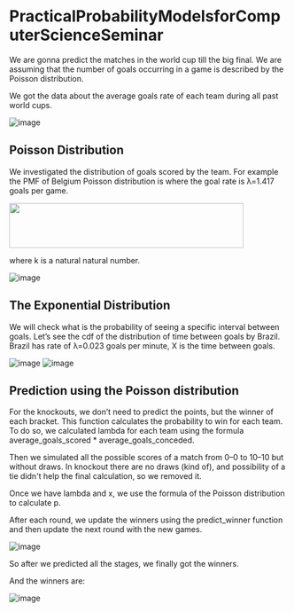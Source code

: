 # PracticalProbabilityModelsforComputerScienceSeminar
We are gonna predict the matches in the world cup till the big final. We are assuming that the number of goals occurring in a game is described by the Poisson distribution. 

We got the data about the average goals rate of each team during all past world cups.  

![image](https://user-images.githubusercontent.com/62726511/205758207-be29e403-c253-4460-b88a-90bc7f22c537.png)

## Poisson Distribution

We investigated the distribution of goals scored by the team.
For example the PMF of Belgium Poisson distribution is where the goal rate is  λ=1.417 goals per game.

<img src="https://user-images.githubusercontent.com/62726511/205758458-63ef5b61-6cc9-4242-b3b9-3d2f6b471885.png" width="423" height="81">

where k is a natural natural number.

![image](https://user-images.githubusercontent.com/62726511/205758494-121e1cf5-d797-4c88-a378-1b9c16ca6db2.png )

## The Exponential  Distribution


We will check what is the probability of seeing a specific interval between goals.
Let’s see the cdf of the distribution of time between goals by Brazil.
Brazil has rate of λ=0.023 goals per minute, X is the time between goals.

![image](https://user-images.githubusercontent.com/62726511/205760068-fb68d115-3134-41e8-baef-0c3e6e7aad3a.png)
![image](https://user-images.githubusercontent.com/62726511/205760159-fb2dc62e-f2c3-431f-8e17-743c8764265b.png)

## Prediction using the Poisson distribution

For the knockouts, we don’t need to predict the points, but the winner of each bracket. This function calculates the probability to win for each team. To do so, we calculated lambda for each team using the formula average_goals_scored * average_goals_conceded.

Then we simulated all the possible scores of a match from 0–0 to 10–10 but without draws. In knockout there are no draws (kind of), and possibility of a tie didn't help the final calculation, so we removed it.

Once we have lambda and x, we use the formula of the Poisson distribution to calculate p.

After each round, we update the winners using the predict_winner function and then update the next round with the new games.

![image](https://user-images.githubusercontent.com/62726511/205760238-abf1ae00-db23-4a17-9938-3b42c154ae5e.png)

So after we predicted all the stages, we finally got the winners.

And the winners are:

![image](https://user-images.githubusercontent.com/62726511/205760422-60344d00-f696-4949-8e07-707f8cfe7fae.png)
